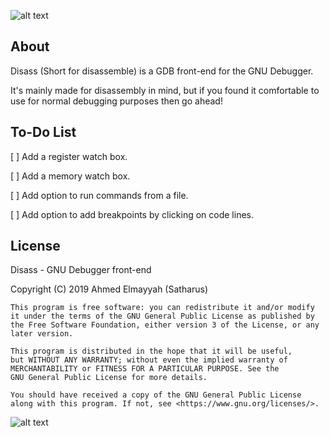 ![alt text](https://github.com/Satharus/Disass/blob/master/Icons/Banner.png)


## About 
Disass (Short for disassemble) is a GDB front-end for the GNU Debugger.

It's mainly made for disassembly in mind, but if you found it comfortable to use for normal debugging purposes then go ahead!




## To-Do List

[ ] Add a register watch box.

[ ] Add a memory watch box.

[ ] Add option to run commands from a file.

[ ] Add option to add breakpoints by clicking on code lines.




## License
 Disass - GNU Debugger front-end
 
   Copyright (C) 2019  Ahmed Elmayyah (Satharus)

    This program is free software: you can redistribute it and/or modify
    it under the terms of the GNU General Public License as published by
    the Free Software Foundation, either version 3 of the License, or any later version.

    This program is distributed in the hope that it will be useful,
    but WITHOUT ANY WARRANTY; without even the implied warranty of
    MERCHANTABILITY or FITNESS FOR A PARTICULAR PURPOSE. See the
    GNU General Public License for more details.

    You should have received a copy of the GNU General Public License along with this program. If not, see <https://www.gnu.org/licenses/>.
    
![alt text](https://github.com/Satharus/Disass/blob/master/Icons/GPLv3LogoSmall.png)
